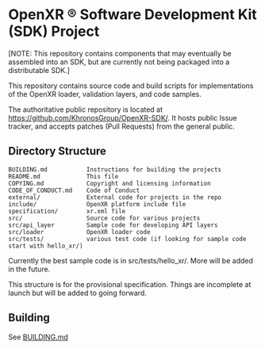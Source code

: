 # OpenXR &reg; Software Development Kit (SDK) Project

[NOTE: This repository contains components that may eventually be assembled 
into an SDK, but are currently not being packaged into a distributable SDK.]  

This repository contains source code and build scripts for implementations 
of the OpenXR loader, validation layers, and code samples.

The authoritative public repository is located at
https://github.com/KhronosGroup/OpenXR-SDK/.
It hosts public Issue tracker, and accepts patches (Pull Requests) from the
general public.

## Directory Structure
```
BUILDING.md           Instructions for building the projects
README.md             This file
COPYING.md            Copyright and licensing information
CODE_OF_CONDUCT.md    Code of Conduct
external/             External code for projects in the repo
include/              OpenXR platform include file
specification/        xr.xml file
src/                  Source code for various projects
src/api_layer         Sample code for developing API layers
src/loader            OpenXR loader code
src/tests/            various test code (if looking for sample code start with hello_xr/)
```

Currently the best sample code is in src/tests/hello_xr/.  More will be added in the future.  

This structure is for the provisional specification.  Things are 
incomplete at launch but will be added to going forward.


## Building

See [BUILDING.md](https://github.com/KhronosGroup/OpenXR-SDK/BUILDING.md)

